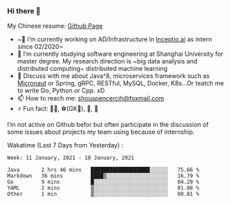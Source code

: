 ### Hi there 👋

My Chinese resume: [Github Page](https://spencercjh.github.io/resume/)

- ~🔭 I’m currently working on AD/Infrastructure in [Inceptio.ai](https://www.inceptio.ai/) as intern since 02/2020~
- 🌱 I’m currently studying software engineering at Shanghai University for master degree. My research direction is ~big data analysis and distributed computing~ distributed machine learning
- 💬 Discuss with me about Java^8, microservices framework such as [Micronaut](http://micronaut.io/) or Spring, gRPC, RESTful, MySQL, Docker, K8s...Or teatch me to write Go, Python or Cpp. xD
- 📫 How to reach me: shouspencercjh@foxmail.com
- ⚡ Fun fact: 🚴‍♂️, ⚽(GK🥅), 🏓, 🏸

I’m not active on Github befor but often participate in the discussion of some issues about projects my team using because of internship.

Wakatime (Last 7 Days from Yesterday) :

<!--START_SECTION:waka-->
```text
Week: 11 January, 2021 - 18 January, 2021

Java       2 hrs 46 mins   ███████████████████░░░░░░   75.66 % 
Markdown   36 mins         ████▒░░░░░░░░░░░░░░░░░░░░   16.79 % 
Go         9 mins          █░░░░░░░░░░░░░░░░░░░░░░░░   04.29 % 
YAML       2 mins          ▒░░░░░░░░░░░░░░░░░░░░░░░░   01.08 % 
Other      1 min           ▒░░░░░░░░░░░░░░░░░░░░░░░░   00.81 % 
```
<!--END_SECTION:waka-->
